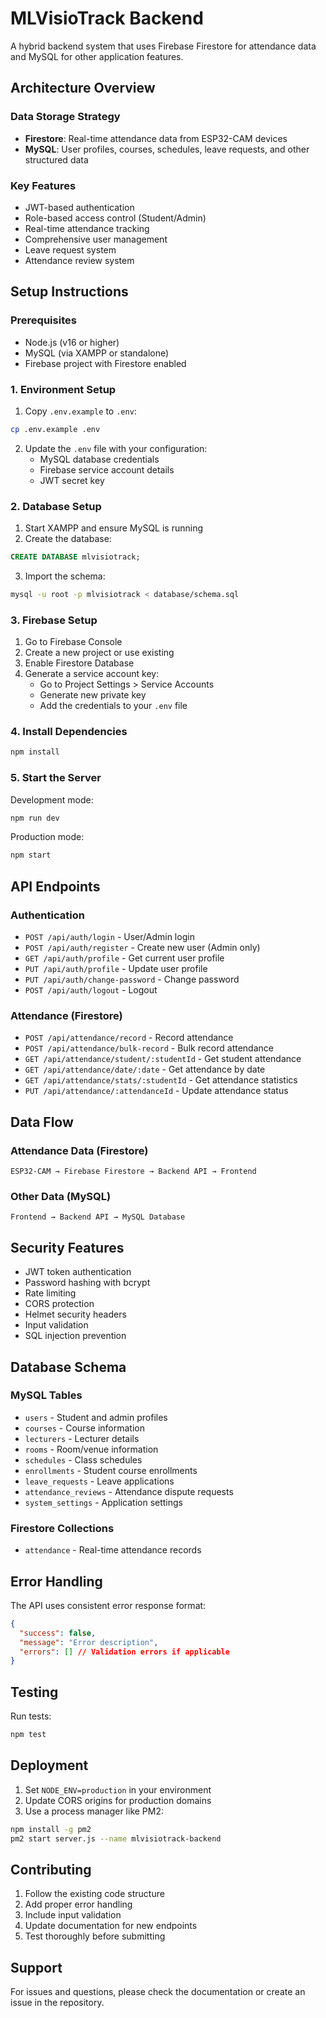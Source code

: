 # MLVisioTrack Backend

A hybrid backend system that uses Firebase Firestore for attendance data and MySQL for other application features.

## Architecture Overview

### Data Storage Strategy
- **Firestore**: Real-time attendance data from ESP32-CAM devices
- **MySQL**: User profiles, courses, schedules, leave requests, and other structured data

### Key Features
- JWT-based authentication
- Role-based access control (Student/Admin)
- Real-time attendance tracking
- Comprehensive user management
- Leave request system
- Attendance review system

## Setup Instructions

### Prerequisites
- Node.js (v16 or higher)
- MySQL (via XAMPP or standalone)
- Firebase project with Firestore enabled

### 1. Environment Setup

1. Copy `.env.example` to `.env`:
```bash
cp .env.example .env
```

2. Update the `.env` file with your configuration:
   - MySQL database credentials
   - Firebase service account details
   - JWT secret key

### 2. Database Setup

1. Start XAMPP and ensure MySQL is running
2. Create the database:
```sql
CREATE DATABASE mlvisiotrack;
```

3. Import the schema:
```bash
mysql -u root -p mlvisiotrack < database/schema.sql
```

### 3. Firebase Setup

1. Go to Firebase Console
2. Create a new project or use existing
3. Enable Firestore Database
4. Generate a service account key:
   - Go to Project Settings > Service Accounts
   - Generate new private key
   - Add the credentials to your `.env` file

### 4. Install Dependencies

```bash
npm install
```

### 5. Start the Server

Development mode:
```bash
npm run dev
```

Production mode:
```bash
npm start
```

## API Endpoints

### Authentication
- `POST /api/auth/login` - User/Admin login
- `POST /api/auth/register` - Create new user (Admin only)
- `GET /api/auth/profile` - Get current user profile
- `PUT /api/auth/profile` - Update user profile
- `PUT /api/auth/change-password` - Change password
- `POST /api/auth/logout` - Logout

### Attendance (Firestore)
- `POST /api/attendance/record` - Record attendance
- `POST /api/attendance/bulk-record` - Bulk record attendance
- `GET /api/attendance/student/:studentId` - Get student attendance
- `GET /api/attendance/date/:date` - Get attendance by date
- `GET /api/attendance/stats/:studentId` - Get attendance statistics
- `PUT /api/attendance/:attendanceId` - Update attendance status

## Data Flow

### Attendance Data (Firestore)
```
ESP32-CAM → Firebase Firestore → Backend API → Frontend
```

### Other Data (MySQL)
```
Frontend → Backend API → MySQL Database
```

## Security Features

- JWT token authentication
- Password hashing with bcrypt
- Rate limiting
- CORS protection
- Helmet security headers
- Input validation
- SQL injection prevention

## Database Schema

### MySQL Tables
- `users` - Student and admin profiles
- `courses` - Course information
- `lecturers` - Lecturer details
- `rooms` - Room/venue information
- `schedules` - Class schedules
- `enrollments` - Student course enrollments
- `leave_requests` - Leave applications
- `attendance_reviews` - Attendance dispute requests
- `system_settings` - Application settings

### Firestore Collections
- `attendance` - Real-time attendance records

## Error Handling

The API uses consistent error response format:
```json
{
  "success": false,
  "message": "Error description",
  "errors": [] // Validation errors if applicable
}
```

## Testing

Run tests:
```bash
npm test
```

## Deployment

1. Set `NODE_ENV=production` in your environment
2. Update CORS origins for production domains
3. Use a process manager like PM2:
```bash
npm install -g pm2
pm2 start server.js --name mlvisiotrack-backend
```

## Contributing

1. Follow the existing code structure
2. Add proper error handling
3. Include input validation
4. Update documentation for new endpoints
5. Test thoroughly before submitting

## Support

For issues and questions, please check the documentation or create an issue in the repository.